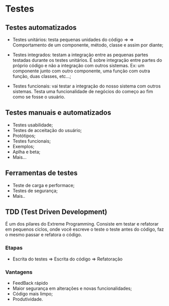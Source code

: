 # Testes

## Testes automatizados

* Testes unitários: testa pequenas unidades do código =>
  => Comportamento de um componente, método, classe e assim por diante;

* Testes integrados: testam a integração entre as pequenas partes testadas durante os testes unitários. É sobre integração entre partes do próprio código e não a integração com outros sistemas. Ex: um componente junto com outro componente, uma função com outra função, duas classes, etc...;
  
* Testes funcionais: vai testar a integração do nosso sistema com outros sistemas. Testa uma funcionalidade de negócios do começo ao fim como se fosse o usuário.
  
## Testes manuais e automatizados

* Testes usabilidade;
* Testes de acceitação do usuário;
* Protótipos;
* Testes funcionais;
* Exemplos;
* Aplha e beta;
* Mais...

## Ferramentas de testes

* Teste de carga e performace;
* Testes de segurança;
* Mais..
  
## TDD (Test Driven Development)

É um dos pilares do Extreme Programming. Consiste em testar e refatorar em pequenos ciclos, onde você escreve o teste o teste antes do código, faz o mesmo passar e refatora o código.

### Etapas
* Escrita do testes => Escrita do código => Refatoração

### Vantagens

* FeedBack rápido
* Maior segurança em alterações e novas funcionalidades;
* Código mais limpo;
* Produtividade.